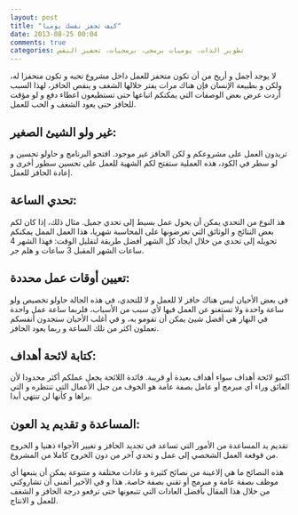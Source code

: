 ```yaml
---
layout: post
title: "كيف تحفز نفسك يوميا"
date: 2013-08-25 00:04
comments: true
categories: تطوير الذات، يوميات برمجي، برمجيات، تحفيز النفس
---
```


لا يوجد أجمل و أريح من أن تكون متحفز للعمل داخل مشروع تحبه و تكون متحفزا له، ولكن و بطبيعة الإنسان  فإن هناك مرات يفتر خلالها الشغف و ينقص الحافز، لهذا السبب أردت عرض بعض الوصفات التي يمكنكم اتباعها حتى تستطيعون اعطاء دفع و لو مؤقت للحافز حتى يعود الشغف و الحب للعمل.
<!-- more -->
غير ولو الشيئ الصغير:
------------------------

تريدون العمل على مشروعكم و لكن الحافز غير موجود. افتحو البرنامج و حاولو تحسين و لو سطر في الكود، هذه العملية ستفتح لكم الشهية للعمل على تحسين سطور أخرى و إعادة الحافز للعمل.

تحدي الساعة:
---------------------

هذ النوع  من التحدي يمكن أن يحول عمل بسيط إلى تحدي جميل. مثال ذلك، إذا كان لكم بعض النتائج و الوثائق التي تعرضونها على المحاسبة شهريا، هذا العمل الممل يمكنكم تحويله إلى تحدي من خلال ايجاد كل الشهر أفضل طريقة لتقليل الوقت: فهذا الشهر 4 ساعات الشهر المقبل 3 ساعات و هلم جر.

تعيين أوقات عمل محددة:
---------------------------- 

في بعض الأحيان ليس هناك حافز لا للعمل و لا للتحدي، في هذه الحالة حاولو تخصيص ولو ساعة واحدة ولا تستغنو عن العمل فيها لأي سبب من الأسباب، فلربما ساعة عمل واحدة في النهار هي أفضل شيئ يمكن أن تقومو به، و في أغلب الأحيان ستجدون أنفسكم تعملون اكثر من تلك الساعة و ربما يعود الحافز.

كتابة لائحة أهداف:
----------------------------

اكتبو لائحة أهداف سواء أهداف بعيدة أو قريبة. فائدة اللائحة يجعل عملكم أكثر محدودا لأن العائق وراء أي مبرمج أو عامل بصفة عامة هو الخوف من جبل الأعمال التي تنتظره و التي يراها و كأنها لن تنتهي أبدا.

المساعدة و تقديم يد العون:
-----------------------------
 
تقديم  يد المساعدة من الأمور التي تساعد في تجديد الحافز و تغيير الأجواء ذهنيا و الخروج من قوقعة العمل الشخصي إلى عمل و تحدي آخر من دون الخروج كاملا من المشروع. 



هذه النصائح ما هي إلاعينة من نصائح كثيرة و عادات مختلفة و متنوعة يمكن أن يتبعها أي موظف بصفة عامة و مبرمج أو تقني بصفة خاصة. هذا و في الآخير أتمنى أن تشاروكني من خلال هذا المقال بأفضل العادات التي تتبعونها حتى ترفعو درجة الحافز و الشغف للعمل و الانتاج.

